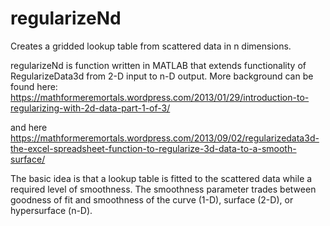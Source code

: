 # regularizeNd
Creates a gridded lookup table from scattered data in n dimensions.

regularizeNd is function written in MATLAB that extends functionality of RegularizeData3d from 2-D input to n-D output. More background can be found here:
https://mathformeremortals.wordpress.com/2013/01/29/introduction-to-regularizing-with-2d-data-part-1-of-3/

and here
https://mathformeremortals.wordpress.com/2013/09/02/regularizedata3d-the-excel-spreadsheet-function-to-regularize-3d-data-to-a-smooth-surface/


The basic idea is that a lookup table is fitted to the scattered data while a required level of smoothness. The smoothness parameter trades between goodness of fit and smoothness of the curve (1-D), surface (2-D), or hypersurface (n-D).
